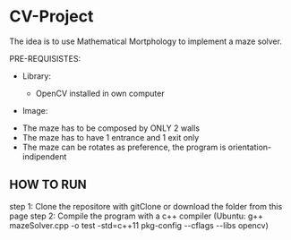 # CV-Project

The idea is to use Mathematical Mortphology to implement a maze solver.

PRE-REQUISISTES:

  * Library:
    - OpenCV installed in own computer

  * Image:
   - The maze has to be composed by ONLY 2 walls
   - The maze has to have 1 entrance and 1 exit only
   - The maze can be rotates as preference, the program is orientation-indipendent


## HOW TO RUN

 step 1: Clone the repositore with gitClone or download the folder from this page
 step 2: Compile the program with a c++ compiler (Ubuntu: g++ mazeSolver.cpp -o test -std=c++11 pkg-config --cflags --libs opencv)
 
